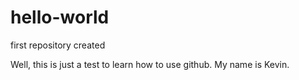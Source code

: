 # hello-world
first repository created

Well, this is just a test to learn how to use github.
My name is Kevin.
